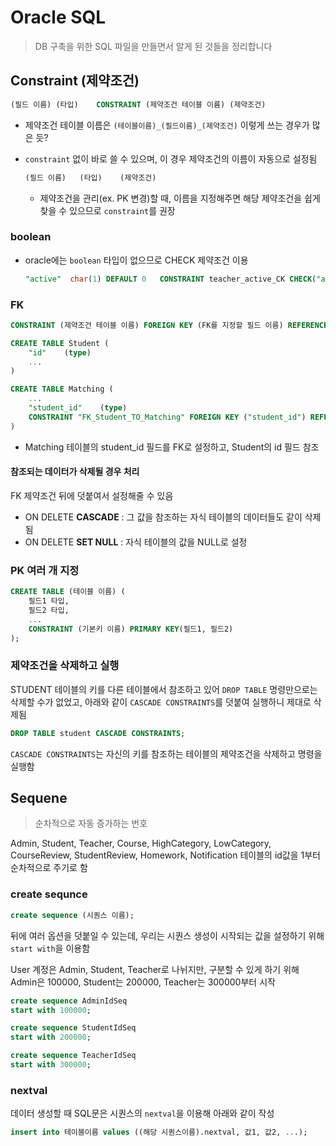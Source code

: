# Oracle SQL

> DB 구축을 위한 SQL 파일을 만들면서 알게 된 것들을 정리합니다



## Constraint (제약조건)

```sql
(필드 이름)	(타입)	CONSTRAINT (제약조건 테이블 이름) (제약조건)
```

- 제약조건 테이블 이름은 `(테이블이름)_(필드이름)_(제약조건)` 이렇게 쓰는 경우가 많은 듯?
- `constraint` 없이 바로 쓸 수 있으며, 이 경우 제약조건의 이름이 자동으로 설정됨

  ```sql
  (필드 이름)	(타입)	(제약조건)
  ```

  - 제약조건을 관리(ex. PK 변경)할 때, 이름을 지정해주면 해당 제약조건을 쉽게 찾을 수 있으므로 `constraint`를 권장

### boolean

- oracle에는 `boolean` 타입이 없으므로 CHECK 제약조건 이용

  ```sql
  "active"	char(1)	DEFAULT 0	CONSTRAINT teacher_active_CK CHECK("active" IN ('0','1'))
  ```

### FK

```sql
CONSTRAINT (제약조건 테이블 이름) FOREIGN KEY (FK를 지정할 필드 이름) REFERENCES (참조 테이블 이름) (참조 필드)
```

```sql
CREATE TABLE Student (
    "id"	(type)
    ...
)

CREATE TABLE Matching (
    ...
    "student_id"	(type)
	CONSTRAINT "FK_Student_TO_Matching" FOREIGN KEY ("student_id") REFERENCES "Student" ("id")
)
```

- Matching 테이블의 student_id 필드를 FK로 설정하고, Student의 id 필드 참조

#### 참조되는 데이터가 삭제될 경우 처리

FK 제약조건 뒤에 덧붙여서 설정해줄 수 있음

- ON DELETE **CASCADE** : 그 값을 참조하는 자식 테이블의 데이터들도 같이 삭제됨
- ON DELETE **SET NULL** : 자식 테이블의 값을 NULL로 설정



### PK 여러 개 지정

```sql
CREATE TABLE (테이블 이름) (
    필드1 타입, 
    필드2 타입,
    ...
    CONSTRAINT (기본키 이름) PRIMARY KEY(필드1, 필드2)
);
```



### 제약조건을 삭제하고 실행

STUDENT 테이블의 키를 다른 테이블에서 참조하고 있어 `DROP TABLE` 명령만으로는 삭제할 수가 없었고, 아래와 같이 `CASCADE CONSTRAINTS`를 덧붙여 실행하니 제대로 삭제됨

```sql
DROP TABLE student CASCADE CONSTRAINTS;
```

`CASCADE CONSTRAINTS`는 자신의 키를 참조하는 테이블의 제약조건을 삭제하고 명령을 실행함



## Sequene

> 순차적으로 자동 증가하는 번호

Admin, Student, Teacher, Course, HighCategory, LowCategory, CourseReview, StudentReview, Homework, Notification 테이블의 id값을 1부터 순차적으로 주기로 함

### create sequnce

```sql
create sequence (시퀀스 이름);
```

뒤에 여러 옵션을 덧붙일 수 있는데, 우리는 시퀀스 생성이 시작되는 값을 설정하기 위해 `start with`을 이용함

User 계정은 Admin, Student, Teacher로 나뉘지만, 구분할 수 있게 하기 위해 Admin은 100000, Student는 200000, Teacher는 300000부터 시작

```sql
create sequence AdminIdSeq
start with 100000;

create sequence StudentIdSeq
start with 200000;

create sequence TeacherIdSeq
start with 300000;
```

### nextval

데이터 생성할 때 SQL문은 시퀀스의 `nextval`을 이용해 아래와 같이 작성

```sql
insert into 테이블이름 values ((해당 시퀀스이름).nextval, 값1, 값2, ...);
```

